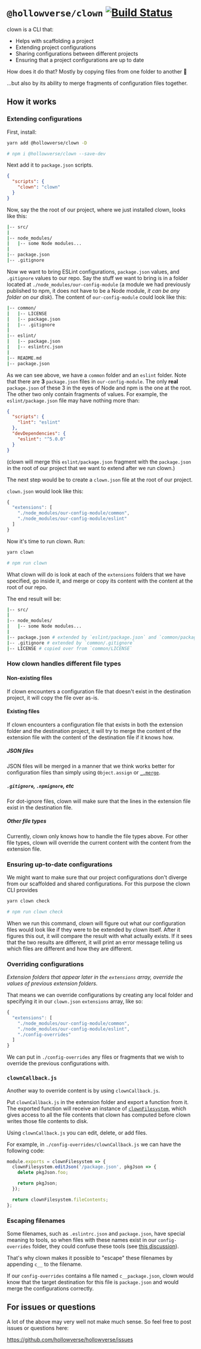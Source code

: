 # `@hollowverse/clown` [![Build Status](https://travis-ci.org/hollowverse/clown.svg?branch=master)](https://travis-ci.org/hollowverse/clown)

clown is a CLI that:

* Helps with scaffolding a project
* Extending project configurations
* Sharing configurations between different projects
* Ensuring that a project configurations are up to date

How does it do that? Mostly by copying files from one folder to another 🤡

...but also by its ability to merge fragments of configuration files together.

## How it works

### Extending configurations

First, install:

```bash
yarn add @hollowverse/clown -D

# npm i @hollowverse/clown --save-dev
```

Next add it to `package.json` scripts.

```json
{
  "scripts": {
    "clown": "clown"
  }
}
```

Now, say the the root of our project, where we just installed clown, looks like this:

```bash
|-- src/
|
|-- node_modules/
|   |-- some Node modules...
|
|-- package.json
|-- .gitignore
```

Now we want to bring ESLint configurations, `package.json` values, and `.gitignore` values to our repo. Say the stuff we want to bring is in a folder located at `./node_modules/our-config-module` (a module we had previously published to npm, it does not have to be a Node module, _it can be any folder on our disk_). The content of `our-config-module` could look like this:

```bash
|-- common/
|   |-- LICENSE
|   |-- package.json
|   |-- .gitignore
|
|-- eslint/
|   |-- package.json
|   |-- eslintrc.json
|
|-- README.md
|-- package.json
```

As we can see above, we have a `common` folder and an `eslint` folder. Note that there are **3** `package.json` files in `our-config-module`. The only **real** `package.json` of these 3 in the eyes of Node and npm is the one at the root. The other two only contain fragments of values. For example, the `eslint/package.json` file may have nothing more than:

```json
{
  "scripts": {
    "lint": "eslint"
  },
  "devDependencies": {
    "eslint": "^5.0.0"
  }
}
```

(clown will merge this `eslint/package.json` fragment with the `package.json` in the root of our project that we want to extend after we run clown.)

The next step would be to create a `clown.json` file at the root of our project.

`clown.json` would look like this:

```js
{
  "extensions": [
    "./node_modules/our-config-module/common",
    "./node_modules/our-config-module/eslint"
  ]
}
```

Now it's time to run clown. Run:

```bash
yarn clown

# npm run clown
```

What clown will do is look at each of the `extensions` folders that we have specified, go inside it, and merge or copy its content
with the content at the root of our repo.

The end result will be:

```bash
|-- src/
|
|-- node_modules/
|   |-- some Node modules...
|
|-- package.json # extended by `eslint/package.json` and `common/package.json`
|-- .gitignore # extended by `common/.gitignore`
|-- LICENSE # copied over from `common/LICENSE`
```

### How clown handles different file types

#### Non-existing files

If clown encounters a configuration file that doesn't exist in the destination project, it will copy the file over as-is.

#### Existing files

If clown encounters a configuration file that exists in both the extension folder and the destination project, it will try to merge
the content of the extension file with the content of the destination file if it knows how.

##### JSON files

JSON files will be merged in a manner that we think works better for configuration files than simply using `Object.assign` or [`_.merge`](https://lodash.com/docs/4.17.5#merge).

##### `.gitignore`, `.npmignore`, etc

For dot-ignore files, clown will make sure that the lines in the extension file exist in the destination file.

##### Other file types

Currently, clown only knows how to handle the file types above. For other file types, clown will override the current content
with the content from the extension file.

### Ensuring up-to-date configurations

We might want to make sure that our project configurations don't diverge from our scaffolded and shared configurations. For this
purpose the clown CLI provides

```bash
yarn clown check

# npm run clown check
```

When we run this command, clown will figure out what our configuration files would look like if they were to be extended by clown
itself. After it figures this out, it will compare the result with what actually exists. If it sees that the two results are different, it will print an error message telling us which files are different and how they are different.

### Overriding configurations

_Extension folders that appear later in the `extensions` array, override the values of previous extension folders._

That means we can override configurations by creating any local folder and specifying it in our `clown.json` `extensions` array, like
so:

```js
{
  "extensions": [
    "./node_modules/our-config-module/common",
    "./node_modules/our-config-module/eslint",
    "./config-overrides"
  ]
}
```

We can put in `./config-overrides` any files or fragments that we wish to override the previous configurations with.

### `clownCallback.js`

Another way to override content is by using `clownCallback.js`.

Put `clownCallback.js` in the extension folder and export a function from it. The exported function will receive an instance of [`clownFilesystem`](https://github.com/hollowverse/clown/blob/3873ac8891c240747035a4e671d3668b3adbf759/src/ClownFilesystem.ts), which gives access to all the file contents that clown has computed before clown writes those file contents to disk.

Using `clownCallback.js` you can edit, delete, or add files.

For example, in `./config-overrides/clownCallback.js` we can have the following code:

```js
module.exports = clownFilesystem => {
  clownFilesystem.editJson('/package.json', pkgJson => {
    delete pkgJson.foo;

    return pkgJson;
  });

  return clownFilesystem.fileContents;
};
```

### Escaping filenames

Some filenames, such as `.eslintrc.json` and `package.json`, have special meaning to tools, so when
files with these names exist in our `config-overrides` folder, they could confuse these tools (see
[this discussion](https://github.com/hollowverse/hollowverse/issues/413)).

That's why clown makes it possible to "escape" these filenames by appending `c__` to the filename.

If our `config-overrides`
contains a file named `c__package.json`, clown would know that the target destination for this file is
`package.json` and would merge the configurations correctly.

## For issues or questions

A lot of the above may very well not make much sense. So feel free to post issues or questions here:

https://github.com/hollowverse/hollowverse/issues
